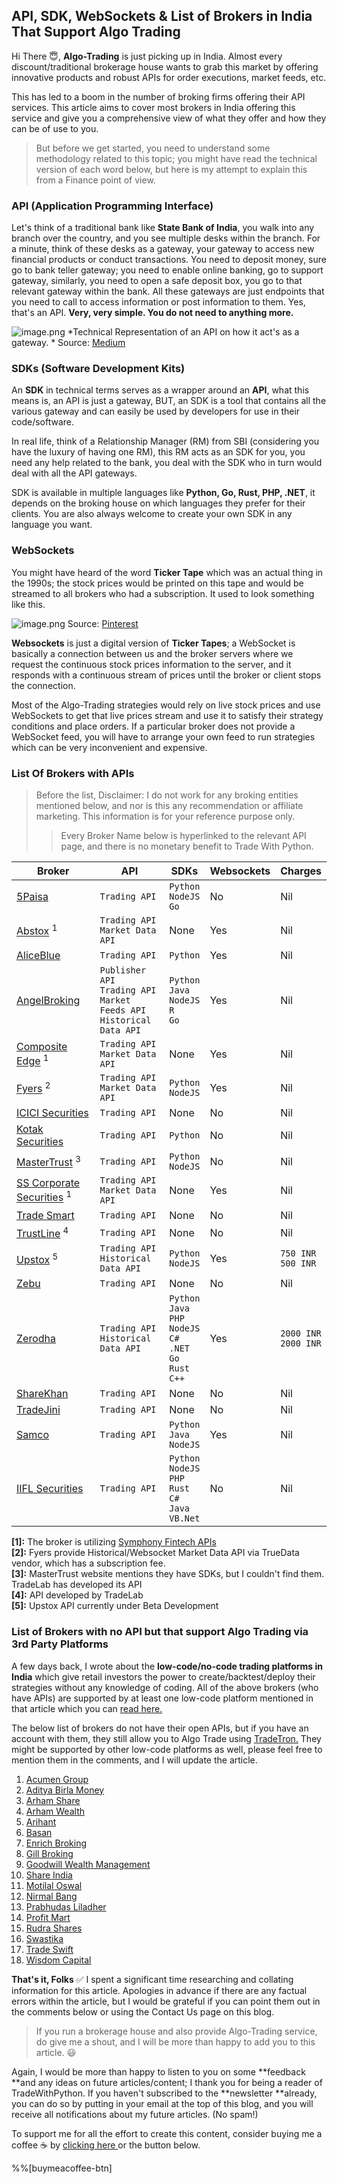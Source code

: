 ## API, SDK, WebSockets & List of Brokers in India That Support Algo Trading

Hi There 😇, **Algo-Trading** is just picking up in India. Almost every discount/traditional brokerage house wants to grab this market by offering innovative products and robust APIs for order executions, market feeds, etc.

This has led to a boom in the number of broking firms offering their API services. This article aims to cover most brokers in India offering this service and give you a comprehensive view of what they offer and how they can be of use to you.

> But before we get started, you need to understand some methodology related to this topic; you might have read the technical version of each word below, but here is my attempt to explain this from a Finance point of view.

### API (Application Programming Interface)

Let's think of a traditional bank like **State Bank of India**, you walk into any branch over the country, and you see multiple desks within the branch. For a minute, think of these desks as a gateway, your gateway to access new financial products or conduct transactions. You need to deposit money, sure go to bank teller gateway; you need to enable online banking, go to support gateway, similarly, you need to open a safe deposit box, you go to that relevant gateway within the bank.
All these gateways are just endpoints that you need to call to access information or post information to them. Yes, that's an API. **Very, very simple.
You do not need to anything more.**

![image.png](https://cdn.hashnode.com/res/hashnode/image/upload/v1619412439693/kUIXFpHW7.png)
*Technical Representation of an API on how it act's as a gateway. *
Source:  [Medium](https://medium.com/@perrysetgo/what-exactly-is-an-api-69f36968a41f) 

### SDKs (Software Development Kits)

An **SDK** in technical terms serves as a wrapper around an **API**, what this means is, an API is just a gateway, BUT, an SDK is a tool that contains all the various gateway and can easily be used by developers for use in their code/software.

In real life, think of a Relationship Manager (RM) from SBI (considering you have the luxury of having one RM), this RM acts as an SDK for you, you need any help related to the bank, you deal with the SDK who in turn would deal with all the API gateways.

SDK is available in multiple languages like **Python, Go, Rust, PHP, .NET**, it depends on the broking house on which languages they prefer for their clients. You are also always welcome to create your own SDK in any language you want. 

### WebSockets

You might have heard of the word **Ticker Tape** which was an actual thing in the 1990s; the stock prices would be printed on this tape and would be streamed to all brokers who had a subscription.  It used to look something like this. 

![image.png](https://cdn.hashnode.com/res/hashnode/image/upload/v1619847932254/7jg0I4V6E.png)
Source:  [Pinterest](https://www.google.com/url?sa=i&url=https%3A%2F%2Fwww.pinterest.com%2Fpin%2F228909593531509373%2F&psig=AOvVaw2st4SvHt1NWLwJ6gd75-XK&ust=1619934133227000&source=images&cd=vfe&ved=0CAIQjRxqFwoTCOjYy4fjp_ACFQAAAAAdAAAAABAD) 

**Websockets** is just a digital version of **Ticker Tapes**; a WebSocket is basically a connection between us and the broker servers where we request the continuous stock prices information to the server, and it responds with a continuous stream of prices until the broker or client stops the connection. 

Most of the Algo-Trading strategies would rely on live stock prices and use WebSockets to get that live prices stream and use it to satisfy their strategy conditions and place orders. If a particular broker does not provide a WebSocket feed, you will have to arrange your own feed to run strategies which can be very inconvenient and expensive. 

### List Of Brokers with APIs

> Before the list, Disclaimer: I do not work for any broking entities mentioned below, and nor is this any recommendation or affiliate marketing. This information is for your reference purpose only. 
>> Every Broker Name below is hyperlinked to the relevant API page, and there is no monetary benefit to Trade With Python.

| Broker | API| SDKs | Websockets | Charges|
| ------    |    ------   |  ------ | ------ |  ------ |
| [5Paisa](https://www.5paisa.com/developerapi)| `Trading API` | `Python` <br/>`NodeJS` <br/> `Go` | No | Nil |
|  [Abstox](https://www.abstox.com/) <sup>1</sup> | `Trading API` <br/>  `Market Data API`   | None  | Yes | Nil |
|  [AliceBlue](https://antplus.aliceblueonline.com/#introduction) | `Trading API` | `Python` | Yes | Nil |
|  [AngelBroking ](https://smartapi.angelbroking.com/docs)  | `Publisher API`<br/> `Trading API` <br/> `Market Feeds API` <br/> `Historical Data API` | `Python` <br/> `Java` <br/> `NodeJS` <br/> `R` <br/> `Go` | Yes | Nil |
|  [Composite Edge](https://www.compositedge.com/compositedge-api) <sup>1</sup> | `Trading API` <br/>  `Market Data API`  | None  | Yes | Nil |
|  [Fyers](https://fyers.in/fyers-api/) <sup>2</sup> | `Trading API` <br/>  `Market Data API`  | `Python` <br/> `NodeJS`| Yes | Nil |
|  [ICICI Securities](https://api.icicidirect.com/apiuser/ICICIDirectAPIDOC.htm#sec-Overview)  | `Trading API` | None | No | Nil |
|  [Kotak Securities](https://preferred.kotaksecurities.com/landing-page/api/)  | `Trading API` | `Python` | No | Nil |
|  [MasterTrust](https://www.mastertrust.co.in/product-trading-api) <sup>3</sup> | `Trading API` | `Python`<br/> `NodeJS` | No | Nil |
|  [SS Corporate Securities](https://www.sscorporate.com/next-gen-trading-api/api.html) <sup>1</sup> | `Trading API` <br/> `Market Data API` | None | Yes | Nil |
|  [Trade Smart ](https://tradesmartonline.in/products/swing-api/) | `Trading API` | None | No | Nil |
|  [TrustLine](https://www.trustline.in/TrustlineAPIdocs.html) <sup>4</sup> | `Trading API` | None | No | Nil |
|  [Upstox](https://upstox.com/developer/) <sup>5<sup> | `Trading API` <br/> `Historical Data API` | `Python` <br/> `NodeJS` | Yes |  `750 INR` <br/> `500 INR`|
|  [Zebu](https://zebull.in/#/zebullDoc/intro)  | `Trading API` | None | No | Nil |
|  [Zerodha](https://kite.trade/)  | `Trading API` <br/> `Historical Data API` | `Python` <br/> `Java` <br/> `PHP` <br/> `NodeJS` <br/> `C#` <br/> `.NET` <br/> `Go` <br/> `Rust` <br/> `C++`| Yes | `2000 INR` <br/> `2000 INR` |
|  [ShareKhan](https://www.sharekhan.com/active-trader/oalert/api-integration)  | `Trading API` | None | No | Nil |
|  [TradeJini](https://arrow.tradejini.com/)  | `Trading API` | None | No | Nil |
|  [Samco ](https://developers.stocknote.com/api/#stocknote-api-documentation) | `Trading API` | `Python` <br/> `Java` <br/> `NodeJS` | Yes | Nil |
|  [IIFL Securities](https://api.iiflsecurities.com/landing-page.html)  | `Trading API` | `Python` <br/> `NodeJS` <br/> `PHP` <br/> `Rust` <br/> `C#` <br/> `Java` <br/> `VB.Net` | No | Nil |

**[1]:** The broker is utilizing  [Symphony Fintech APIs](https://symphonyfintech.com/xtsapi/)  
**[2]:** Fyers provide Historical/Websocket Market Data API via TrueData vendor, which has a subscription fee.  
**[3]:** MasterTrust website mentions they have SDKs, but I couldn't find them. TradeLab has developed its API  
**[4]:** API developed by TradeLab  
**[5]:** Upstox API currently under Beta Development

### List of Brokers with no API but that support Algo Trading via 3rd Party Platforms

A few days back, I wrote about the **low-code/no-code trading platforms in India** which give retail investors the power to create/backtest/deploy their strategies without any knowledge of coding. All of the above brokers (who have APIs) are supported by at least one low-code platform mentioned in that article which you can  [read here. ](https://tradewithpython.com/list-of-low-codeno-code-algorithmic-trading-platforms-in-india) 

The below list of brokers do not have their open APIs, but if you have an account with them, they still allow you to Algo Trade using  [TradeTron.](https://tradetron.tech/) They might be supported by other low-code platforms as well, please feel free to mention them in the comments, and I will update the article.

1.  [Acumen Group](https://acumengroup.in/) 
2.  [Aditya Birla Money](https://stocksandsecurities.adityabirlacapital.com/) 
3.  [Arham Share](https://www.arhamshare.com/) 
4.  [Arham Wealth](https://www.arhamwealth.com/) 
5.  [Arihant](https://www.arihantcapital.com/) 
6.  [Basan](https://basanonline.com/) 
7.  [Enrich Broking](https://enrichbroking.in/) 
8.  [Gill Broking](https://www.gillbroking.com/) 
9.  [Goodwill Wealth Management](https://gwcindia.in/) 
10.  [Share India](https://www.shareindia.com/) 
11.  [Motilal Oswal](https://www.motilaloswal.com/) 
12.  [Nirmal Bang](https://www.nirmalbang.com/) 
13.  [Prabhudas Liladher](https://www.plindia.com/)
14.  [Profit Mart](https://profitmart.in/) 
15.  [Rudra Shares](https://www.rudrashares.com/) 
16.  [Swastika](https://www.swastika.co.in/) 
17.  [Trade Swift](https://www.tradeswift.net/) 
18.  [Wisdom Capital](https://wisdomcapital.in/) 

**That's it, Folks** ✅ I spent a significant time researching and collating information for this article. Apologies in advance if there are any factual errors within the article, but I would be grateful if you can point them out in the comments below or using the Contact Us page on this blog.

> If you run a brokerage house and also provide Algo-Trading service, do give me a shout, and I will be more than happy to add you to this article. 😃

Again, I would be more than happy to listen to you on some **feedback **and any ideas on future articles/content; I thank you for being a reader of TradeWithPython.
If you haven't subscribed to the **newsletter **already, you can do so by putting in your email at the top of this blog, and you will receive all notifications about my future articles. (No spam!)

To support me for all the effort to create this content, consider buying me a coffee ☕ by  [clicking here ](https://www.buymeacoffee.com/tradewithyash) or the button below.

%%[buymeacoffee-btn]



